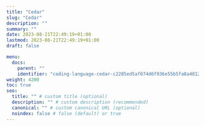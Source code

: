 ```yaml
---
title: "Cedar"
slug: "Cedar"
description: ""
summary: ""
date: 2023-08-21T22:49:19+01:00
lastmod: 2023-08-21T22:49:19+01:00
draft: false

menu:
  docs:
    parent: ""
    identifier: "coding-language-cedar-c2285ed5af074d6f936e55b5fa8a4812"
weight: 4200
toc: true
seo:
  title: "" # custom title (optional)
  description: "" # custom description (recommended)
  canonical: "" # custom canonical URL (optional)
  noindex: false # false (default) or true
---
```

